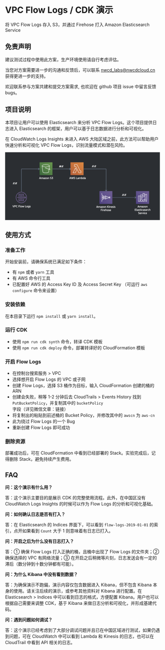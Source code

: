 # VPC Flow Logs / CDK 演示

将 VPC Flow Logs 存入 S3，并通过 Firehose 打入 Amazon Elasticsearch Service

## 免责声明

建议测试过程中使用此方案，生产环境使用请自行考虑评估。

当您对方案需要进一步的沟通和反馈后，可以联系 nwcd_labs@nwcdcloud.cn 获得更进一步的支持。

欢迎联系参与方案共建和提交方案需求, 也欢迎在 github 项目 issue 中留言反馈 bugs。

## 项目说明

本项目让用户可以使用 Elasticsearch 来分析 VPC Flow Logs。这个项目提供日志进入 Elasticsearch 的框架，用户可以基于日志数据进行分析和可视化。

在 CloudWatch Logs Insights 未进入 AWS 大陆区域之前，此方法可以帮助用户快速分析和可视化 VPC Flow Logs，识别流量模式和潜在风险。

![](images/vpc-flow-logs.png)

## 使用方式

### 准备工作

开始安装前，请确保系统已满足如下条件：

- 有 `npm` 或者 `yarn` 工具
- 有 AWS 命令行工具
- 已配置好 AWS 的 Access Key ID 及 Access Secret Key （可运行 `aws configure` 命令来设置）

### 安装依赖

在本目录下运行 `npm install` 或 `yarn install`。

### 运行 CDK

- 使用 `npm run cdk synth` 命令，转译 CDK 模板
- 使用 `npm run cdk deploy` 命令，部署转译好的 CloudFormation 模板

### 开启 Flow Logs

- 在控制台搜索服务 > VPC
- 选择想开启 Flow Logs 的 VPC 或子网
- 创建 Flow Logs，选择 S3 桶作为目标，输入 CloudFormation 创建的桶的 ARN
- 创建会失败，稍等 1-2 分钟后去 CloudTrails > Events History 找到 `PutBucketPolicy`，并复制其中的 `bucketPolicy` 字段（详见微信文章：链接）
- 将复制出的粘贴到前述桶的 Bucket Policy，并修改其中的 `awscn` 为 `aws-cn`
 - 此为绕过 Flow Logs 的一个 Bug
- 重新创建 Flow Logs 即可成功 

### 删除资源

部署成功后，可在 CloudFormation 中看到已经部署的 Stack。实验完成后，记得删除 Stack，避免持续产生费用。

## FAQ

**问：这个演示有什么用？**

答：这个演示主要目的是展示 CDK 的完整使用流程。此外，在中国区没有 CloudWatch Logs Insights 的时候可以作为 Flow Logs 的分析和可视化基础。

**问：如何确认日志是否有打入？**

答：在 Elasticsearch 的 Indices 界面下，可以看到 `flow-logs-2019-01-01` 的索引，点开如果看到 `Count` 大于 1 则意味着有日志已打入。

**问：开启之后为什么没有日志打入？**

答：① 确保 Flow Logs 打入正确的桶，且桶中出现了 Flow Logs 的文件夹；② 确保选择的 VPC 有网络流量；③ 在开启之后稍微等片刻，日志发送会有一定的滞后（数分钟到十数分钟都有可能）。

**问：为什么 Kibana 中没有看到数据？**

答：为确保演示不跑偏，演示内容仅包含数据进入 Kibana，但不包含 Kibana 本身的使用。请关注后续的演示，或参考其他资料对 Kibana 进行配置。在 Elasticsearch > Indices 中可以看到日志的格式，方便配置 Kibana。用户也可以根据自己需要来调整 CDK，基于 Kibana 来做日志分析和可视化，并形成基建代码。

**问：遇到问题如何调试？**

答：这个演示已经考虑到了大部分调试问题并且已在中国区域进行测试，如果仍遇到问题，可在 CloudWatch 中可以看到 Lambda 和 Kinesis 的日志，也可以在 CloudTrail 中看到 API 相关的日志。
